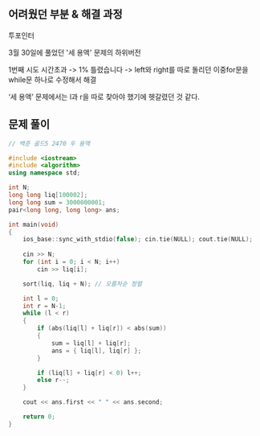 ## 어려웠던 부분 & 해결 과정

투포인터

3월 30일에 풀었던 '세 용액' 문제의 하위버전

1번째 시도 시간초과 -> 1% 틀렸습니다 -> left와 right를 따로 돌리던 이중for문을 while문 하나로 수정해서 해결

‘세 용액’ 문제에서는 l과 r을 따로 찾아야 했기에 헷갈렸던 것 같다.

## 문제 풀이

```cpp
// 백준 골드5 2470 두 용액

#include <iostream>
#include <algorithm>
using namespace std;

int N;
long long liq[100002];
long long sum = 3000000001;
pair<long long, long long> ans;

int main(void)
{
	ios_base::sync_with_stdio(false); cin.tie(NULL); cout.tie(NULL);
	
	cin >> N;
	for (int i = 0; i < N; i++)
		cin >> liq[i];

	sort(liq, liq + N); // 오름차순 정렬

    int l = 0;
    int r = N-1;
    while (l < r)
    {
        if (abs(liq[l] + liq[r]) < abs(sum))
        {
            sum = liq[l] + liq[r];
            ans = { liq[l], liq[r] };
        }

        if (liq[l] + liq[r] < 0) l++;
        else r--;
    }

	cout << ans.first << " " << ans.second;

	return 0;
}
```